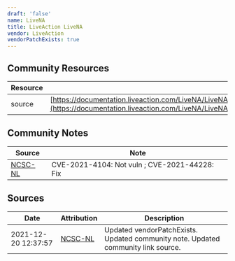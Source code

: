 ```yaml
---
draft: 'false'
name: LiveNA
title: LiveAction LiveNA
vendor: LiveAction
vendorPatchExists: true
---
```



## Community Resources
| Resource | Link |
| --- | --- |
| source | [https://documentation.liveaction.com/LiveNA/LiveNA%2021.5.1%20Release%20Notes/Release%20Notes%20LiveNA%2021.5.1.1.2](https://documentation.liveaction.com/LiveNA/LiveNA%2021.5.1%20Release%20Notes/Release%20Notes%20LiveNA%2021.5.1.1.2) |

## Community Notes
| Source | Note |
| --- | --- |
| [NCSC-NL](https://github.com/NCSC-NL/log4shell/blob/main/software/README.md) | CVE-2021-4104: Not vuln ; CVE-2021-44228: Fix </ul> |

## Sources
| Date | Attribution | Description |
| --- | --- | --- |
| 2021-12-20 12:37:57 | [NCSC-NL](https://github.com/NCSC-NL/log4shell/blob/main/software/README.md) | Updated vendorPatchExists. Updated community note. Updated community link source.  |
